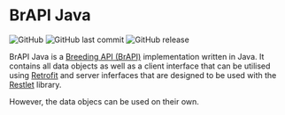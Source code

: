 # BrAPI Java

![GitHub](https://img.shields.io/github/license/cropgeeks/brapi-java?style=flat-square)
![GitHub last commit](https://img.shields.io/github/last-commit/cropgeeks/brapi-java?style=flat-square)
![GitHub release](https://img.shields.io/github/v/release/cropgeeks/brapi-java?style=flat-square)

BrAPI Java is a [Breeding API (BrAPI)](brapi.org) implementation written in Java. It contains all data objects as well as a client interface that can be utilised using [Retrofit](https://square.github.io/retrofit/) and server inferfaces that are designed to be used with the [Restlet](https://restlet.talend.com/) library.

However, the data objecs can be used on their own.
